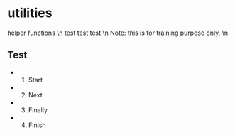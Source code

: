 # utilities
helper functions \n
test test test \n
Note: this is for training purpose only. \n
## Test
- 1. Start
- 2. Next
- 3. Finally
- 4. Finish
